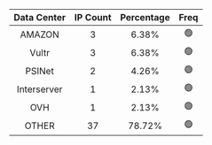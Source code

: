 | Data Center | IP Count | Percentage | Freq |
|:------------:|:--------:|:-----------:|:-----:|
| AMAZON | 3 | 6.38% | 🟢 |
| Vultr | 3 | 6.38% | 🟢 |
| PSINet | 2 | 4.26% | 🟢 |
| Interserver | 1 | 2.13% | 🟢 |
| OVH | 1 | 2.13% | 🟢 |
| OTHER | 37 | 78.72% | 🟢 |